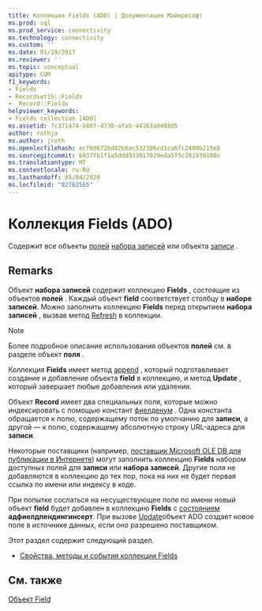 ```yaml
---
title: Коллекция Fields (ADO) | Документация Майкрософт
ms.prod: sql
ms.prod_service: connectivity
ms.technology: connectivity
ms.custom: ''
ms.date: 01/19/2017
ms.reviewer: ''
ms.topic: conceptual
apitype: COM
f1_keywords:
- Fields
- Recordset15::Fields
- _Record::Fields
helpviewer_keywords:
- Fields collection [ADO]
ms.assetid: 7c371474-b88f-4730-afa5-44163a0488d5
author: rothja
ms.author: jroth
ms.openlocfilehash: ecf6d672bd82b6ac532306cd1ca6fc2400b215e8
ms.sourcegitcommit: 6037fb1f1a5ddd933017029eda5f5c281939100c
ms.translationtype: MT
ms.contentlocale: ru-RU
ms.lasthandoff: 05/04/2020
ms.locfileid: "82762565"
---
```

# <a name="fields-collection-ado"></a>Коллекция Fields (ADO)
Содержит все объекты [полей](../../../ado/reference/ado-api/field-object.md) [набора записей](../../../ado/reference/ado-api/recordset-object-ado.md) или объекта [записи](../../../ado/reference/ado-api/record-object-ado.md) .  
  
## <a name="remarks"></a>Remarks  
 Объект **набора записей** содержит коллекцию **Fields** , состоящие из объектов **полей** . Каждый объект **field** соответствует столбцу в **наборе записей**. Можно заполнить коллекцию **Fields** перед открытием **набора записей** , вызвав метод [Refresh](../../../ado/reference/ado-api/refresh-method-ado.md) в коллекции.  
  
> [!NOTE]
>  Более подробное описание использования объектов **полей** см. в разделе объект **поля** .  
  
 Коллекция **Fields** имеет метод [append](../../../ado/reference/ado-api/append-method-ado.md) , который подготавливает создание и добавление объекта **field** в коллекцию, и метод **Update** , который завершает любые добавления или удаления.  
  
 Объект **Record** имеет два специальных поля, которые можно индексировать с помощью констант [фиелденум](../../../ado/reference/ado-api/fieldenum.md) . Одна константа обращается к полю, содержащему поток по умолчанию для **записи**, а другой — к полю, содержащему абсолютную строку URL-адреса для **записи**.  
  
 Некоторые поставщики (например, [поставщик Microsoft OLE DB для публикации в Интернете](../../../ado/guide/appendixes/microsoft-ole-db-provider-for-internet-publishing.md)) могут заполнить коллекцию **Fields** набором доступных полей для **записи** или **набора записей**. Другие поля не добавляются в коллекцию до тех пор, пока на них не будет первая ссылка по имени или индексу в коде.  
  
 При попытке сослаться на несуществующее поле по имени новый объект **field** будет добавлен в коллекцию **Fields** с [состоянием](../../../ado/reference/ado-api/status-property-ado-field.md) **адфиелдпендингинсерт**. При вызове [Update](../../../ado/reference/ado-api/update-method.md)объект ADO создает новое поле в источнике данных, если оно разрешено поставщиком.  
  
 Этот раздел содержит следующий раздел.  
  
-   [Свойства, методы и события коллекции Fields](../../../ado/reference/ado-api/fields-collection-properties-methods-and-events.md)  
  
## <a name="see-also"></a>См. также  
 [Объект Field](../../../ado/reference/ado-api/field-object.md)

